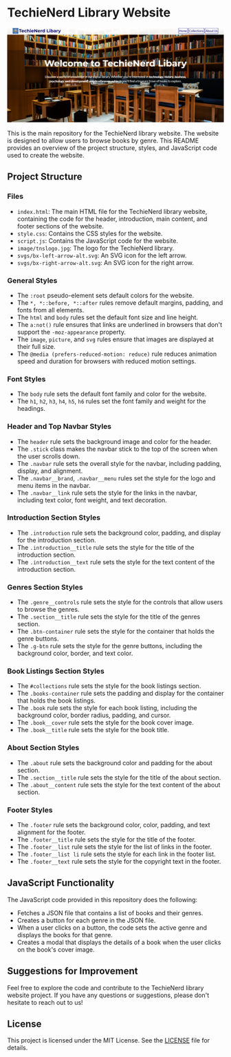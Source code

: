 # TechieNerd Library Website

![TechieNerd Logo](image/screenshot.png)

This is the main repository for the TechieNerd library website. The website is designed to allow users to browse books by genre. This README provides an overview of the project structure, styles, and JavaScript code used to create the website.

## Project Structure

### Files
- `index.html`: The main HTML file for the TechieNerd library website, containing the code for the header, introduction, main content, and footer sections of the website.
- `style.css`: Contains the CSS styles for the website.
- `script.js`: Contains the JavaScript code for the website.
- `image/tnslogo.jpg`: The logo for the TechieNerd library.
- `svgs/bx-left-arrow-alt.svg`: An SVG icon for the left arrow.
- `svgs/bx-right-arrow-alt.svg`: An SVG icon for the right arrow.

### General Styles
- The `:root` pseudo-element sets default colors for the website.
- The `*, *::before, *::after` rules remove default margins, padding, and fonts from all elements.
- The `html` and `body` rules set the default font size and line height.
- The `a:not()` rule ensures that links are underlined in browsers that don't support the `-moz-appearance` property.
- The `image`, `picture`, and `svg` rules ensure that images are displayed at their full size.
- The `@media (prefers-reduced-motion: reduce)` rule reduces animation speed and duration for browsers with reduced motion settings.

### Font Styles
- The `body` rule sets the default font family and color for the website.
- The `h1`, `h2`, `h3`, `h4`, `h5`, `h6` rules set the font family and weight for the headings.

### Header and Top Navbar Styles
- The `header` rule sets the background image and color for the header.
- The `.stick` class makes the navbar stick to the top of the screen when the user scrolls down.
- The `.navbar` rule sets the overall style for the navbar, including padding, display, and alignment.
- The `.navbar__brand`, `.navbar__menu` rules set the style for the logo and menu items in the navbar.
- The `.navbar__link` rule sets the style for the links in the navbar, including text color, font weight, and text decoration.

### Introduction Section Styles
- The `.introduction` rule sets the background color, padding, and display for the introduction section.
- The `.introduction__title` rule sets the style for the title of the introduction section.
- The `.introduction__text` rule sets the style for the text content of the introduction section.

### Genres Section Styles
- The `.genre__controls` rule sets the style for the controls that allow users to browse the genres.
- The `.section__title` rule sets the style for the title of the genres section.
- The `.btn-container` rule sets the style for the container that holds the genre buttons.
- The `.g-btn` rule sets the style for the genre buttons, including the background color, border, and text color.

### Book Listings Section Styles
- The `#collections` rule sets the style for the book listings section.
- The `.books-container` rule sets the padding and display for the container that holds the book listings.
- The `.book` rule sets the style for each book listing, including the background color, border radius, padding, and cursor.
- The `.book__cover` rule sets the style for the book cover image.
- The `.book__title` rule sets the style for the book title.

### About Section Styles
- The `.about` rule sets the background color and padding for the about section.
- The `.section__title` rule sets the style for the title of the about section.
- The `.about__content` rule sets the style for the text content of the about section.

### Footer Styles
- The `.footer` rule sets the background color, color, padding, and text alignment for the footer.
- The `.footer__title` rule sets the style for the title of the footer.
- The `.footer__list` rule sets the style for the list of links in the footer.
- The `.footer__list li` rule sets the style for each link in the footer list.
- The `.footer__text` rule sets the style for the copyright text in the footer.

## JavaScript Functionality

The JavaScript code provided in this repository does the following:

- Fetches a JSON file that contains a list of books and their genres.
- Creates a button for each genre in the JSON file.
- When a user clicks on a button, the code sets the active genre and displays the books for that genre.
- Creates a modal that displays the details of a book when the user clicks on the book's cover image.

## Suggestions for Improvement

Feel free to explore the code and contribute to the TechieNerd library website project. If you have any questions or suggestions, please don't hesitate to reach out to us!

## License

This project is licensed under the MIT License. See the [LICENSE](LICENSE) file for details.
